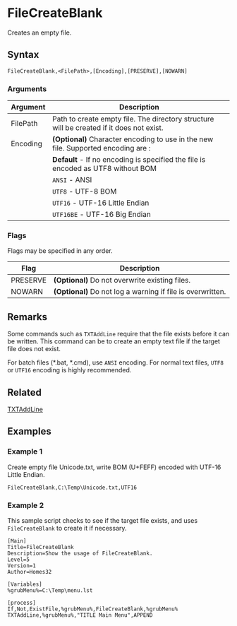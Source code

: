 # FileCreateBlank

Creates an empty file.

## Syntax

```pebakery
FileCreateBlank,<FilePath>,[Encoding],[PRESERVE],[NOWARN]
```

### Arguments

| Argument | Description |
| --- | --- |
| FilePath | Path to create empty file. The directory structure will be created if it does not exist. |
| Encoding | **(Optional)** Character encoding to use in the new file. Supported encoding are : |
|| **Default** - If no encoding is specified the file is encoded as UTF8 without BOM |
|| `ANSI` - ANSI |
|| `UTF8` - UTF-8 BOM |
|| `UTF16` - UTF-16 Little Endian |
|| `UTF16BE` - UTF-16 Big Endian |

### Flags

Flags may be specified in any order.

| Flag | Description |
| --- | --- |
| PRESERVE | **(Optional)** Do not overwrite existing files. |
| NOWARN | **(Optional)** Do not log a warning if file is overwritten. |

## Remarks

Some commands such as `TXTAddLine` require that the file exists before it can be written. This command can be to create an empty text file if the target file does not exist.

For batch files (*.bat, *.cmd), use `ANSI` encoding. For normal text files, `UTF8` or `UTF16` encoding is highly recommended.

## Related

[TXTAddLine](../Text/TXTAddLine.md)

## Examples

### Example 1

Create empty file Unicode.txt, write BOM (U+FEFF) encoded with UTF-16 Little Endian.

```pebakery
FileCreateBlank,C:\Temp\Unicode.txt,UTF16
```

### Example 2

This sample script checks to see if the target file exists, and uses `FileCreateBlank` to create it if necessary.

```pebakery
[Main]
Title=FileCreateBlank
Description=Show the usage of FileCreateBlank.
Level=5
Version=1
Author=Homes32

[Variables]
%grubMenu%=C:\Temp\menu.lst

[process]
If,Not,ExistFile,%grubMenu%,FileCreateBlank,%grubMenu%
TXTAddLine,%grubMenu%,"TITLE Main Menu",APPEND
```